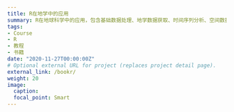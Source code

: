 ```yaml
---
title: R在地学中的应用
summary: R在地球科学中的应用，包含基础数据处理、地学数据获取、时间序列分析、空间数据分析、二维/三维数据可视化，以及入门的数据挖掘问题
tags:
- Course
- R
- 教程
- 书籍
date: "2020-11-27T00:00:00Z"
# Optional external URL for project (replaces project detail page).
external_link: /bookr/
weight: 20
image:
  caption:
  focal_point: Smart
---
```

